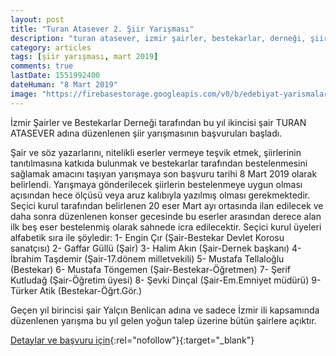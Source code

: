 ```yaml
---
layout: post
title: "Turan Atasever 2. Şiir Yarışması"
description: "turan atasever, izmir şairler, bestekarlar, derneği, şiir yarışması, rota ata"
category: articles
tags: [şiir yarışması, mart 2019]
comments: true
lastDate: 1551992400
dateHuman: "8 Mart 2019"
image: "https://firebasestorage.googleapis.com/v0/b/edebiyat-yarismalari.appspot.com/o/izmi-sairler-bes-dern-siir-yarismasi-2019.jpg?alt=media&token=af4c94e4-f7b8-4cd3-ba7a-9a07f3ceb597"
---
```


İzmir Şairler ve Bestekarlar Derneği tarafından bu yıl ikincisi şair TURAN ATASEVER adına düzenlenen şiir yarışmasının başvuruları başladı.

Şair ve söz yazarlarını, nitelikli eserler vermeye teşvik etmek, şiirlerinin tanıtılmasına katkıda bulunmak ve bestekarlar tarafından bestelenmesini sağlamak amacını taşıyan yarışmaya son başvuru tarihi 8 Mart 2019 olarak belirlendi. Yarışmaya gönderilecek şiirlerin bestelenmeye uygun olması açısından hece ölçüsü veya aruz kalıbıyla yazılmış olması gerekmektedir. Seçici kurul tarafından belirlenen 20 eser  Mart ayı ortasında ilan edilecek ve daha sonra düzenlenen konser gecesinde bu eserler arasından derece alan ilk beş eser bestelenmiş olarak sahnede icra edilecektir. Seçici kurul üyeleri alfabetik sıra ile şöyledir: 1- Engin Çır  (Şair-Bestekar Devlet Korosu sanatçısı) 2- Gaffar Güllü  (Şair) 3- Halim Akın  (Şair-Dernek başkanı) 4- İbrahim Taşdemir (Şair-17.dönem milletvekili) 5- Mustafa Tellaloğlu (Bestekar) 6- Mustafa Töngemen (Şair-Bestekar-Öğretmen) 7- Şerif Kutludağ (Şair-Öğretim üyesi) 8- Şevki  Dinçal (Şair-Em.Emniyet müdürü) 9- Türker Atik (Bestekar-Öğrt.Gör.)

Geçen yıl birincisi şair Yalçın Benlican adına ve sadece İzmir ili kapsamında düzenlenen yarışma bu yıl gelen yoğun talep üzerine bütün şairlere açıktır.


[Detaylar ve başvuru için](https://www.facebook.com/groups/178432265824085/permalink/818547201812585/?utm_source=edebiyatyarismalari.com&utm_medium=affiliate&utm_campaign=cpc){:rel="nofollow"}{:target="_blank"}
